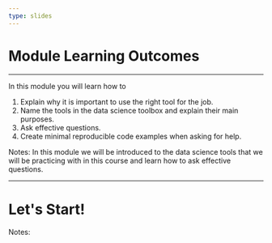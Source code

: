 ```yaml
---
type: slides
---
```


# Module Learning Outcomes

---

In this module you will learn how to

1. Explain why it is important to use the right tool for the job.
2. Name the tools in the data science toolbox and explain their main purposes.
3. Ask effective questions.
4. Create minimal reproducible code examples when asking for help.

Notes:
In this module we will be introduced to the data science tools that we will be practicing with in this course and learn how to ask effective questions.

---

# Let's Start!

Notes:

<br>
